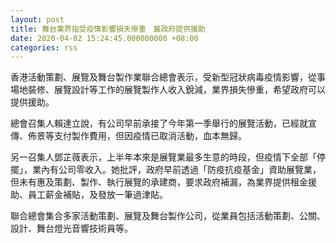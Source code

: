```yaml
---
layout: post
title: 舞台業界指受疫情影響損失慘重　冀政府提供援助
date: 2020-04-02 15:24:45.000000000 +08:00
categories: rss
---
```


香港活動策劃、展覽及舞台製作業聯合總會表示，受新型冠狀病毒疫情影響，從事場地裝修、展覽設計等工作的展覽製作人收入銳減，業界損失慘重，希望政府可以提供援助。

總會召集人賴達立說，有公司早前承接了今年第一季舉行的展覽活動，已經就宣傳、佈景等支付製作費用，但因疫情已取消活動，血本無歸。

另一召集人鄧芷薇表示，上半年本來是展覽業最多生意的時段，但疫情下全部「停擺」，業內有公司零收入。她批評，政府早前透過「防疫抗疫基金」資助展覽業，但未有惠及策劃、製作、執行展覽的承建商，要求政府補漏，為業界提供租金援助、員工薪金補貼，及發放一筆過津貼。

聯合總會集合多家活動策劃、展覽及舞台製作公司，從業員包括活動策劃、公關、設計、舞台燈光音響技術員等。
